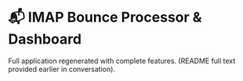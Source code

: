 # 📬 IMAP Bounce Processor & Dashboard

Full application regenerated with complete features.
(README full text provided earlier in conversation).
